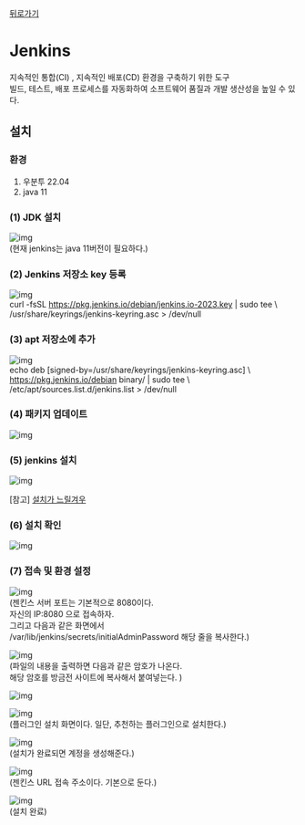 [뒤로가기](../../README.md)<br>

# Jenkins

지속적인 통합(CI) , 지속적인 배포(CD) 환경을 구축하기 위한 도구<br>
빌드, 테스트, 배포 프로세스를 자동화하여 소프트웨어 품질과
개발 생산성을 높일 수 있다.<br>

## 설치

### 환경

1. 우분투 22.04
2. java 11

### (1) JDK 설치

![img](../Img/jenkins1.png)<br>
(현재 jenkins는 java 11버전이 필요하다.)<br>

### (2) Jenkins 저장소 key 등록

![img](../Img/jenkins2.png)<br>
curl -fsSL https://pkg.jenkins.io/debian/jenkins.io-2023.key | sudo tee \\\
 /usr/share/keyrings/jenkins-keyring.asc > /dev/null

### (3) apt 저장소에 추가

![img](../Img/jenkins3.png)<br>
echo deb [signed-by=/usr/share/keyrings/jenkins-keyring.asc] \\\
 https://pkg.jenkins.io/debian binary/ | sudo tee \\\
 /etc/apt/sources.list.d/jenkins.list > /dev/null

### (4) 패키지 업데이트

![img](../Img/jenkins4.png)<br>

### (5) jenkins 설치

![img](../Img/jenkins5.png)<br>

[참고] [설치가 느릴겨우](../Document/Linux.md)

### (6) 설치 확인

![img](../Img/jenkins6.png)<br>

### (7) 접속 및 환경 설정

![img](../Img/jenkins7.png)<br>
(젠킨스 서버 포트는 기본적으로 8080이다.<br>
자신의 IP:8080 으로 접속하자.<br>
그리고 다음과 같은 화면에서<br>
/var/lib/jenkins/secrets/initialAdminPassword 해당 줄을 복사한다.)<br>

![img](../Img/jenkins8.png)<br>
(파일의 내용을 출력하면 다음과 같은 암호가 나온다.<br>
해당 암호를 방금전 사이트에 복사해서 붙여넣는다.
)<br>

![img](../Img/jenkins9.png)<br>

![img](../Img/jenkins10.png)<br>
(플러그인 설치 화면이다. 일단, 추천하는 플러그인으로 설치한다.)<br>

![img](../Img/jenkins11.png)<br>
(설치가 완료되면 계정을 생성해준다.)<br>

![img](../Img/jenkins12.png)<br>
(젠킨스 URL 접속 주소이다. 기본으로 둔다.)<br>

![img](../Img/jenkins13.png)<br>
(설치 완료)<br>

